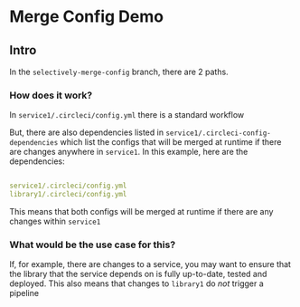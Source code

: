 # Merge Config Demo

## Intro

In the `selectively-merge-config` branch, there are 2 paths.

### How does it work?

In `service1/.circleci/config.yml` there is a standard workflow

But, there are also dependencies listed in `service1/.circleci-config-dependencies` which list the configs that will be merged at runtime if there are changes anywhere in `service1`. In this example, here are the dependencies:

```yml

service1/.circleci/config.yml
library1/.circleci/config.yml
```

This means that both configs will be merged at runtime if there are any changes within `service1`

### What would be the use case for this?

If, for example, there are changes to a service, you may want to ensure that the library that the service depends on is fully up-to-date, tested and deployed. This also means that changes to `library1` do *not* trigger a pipeline
